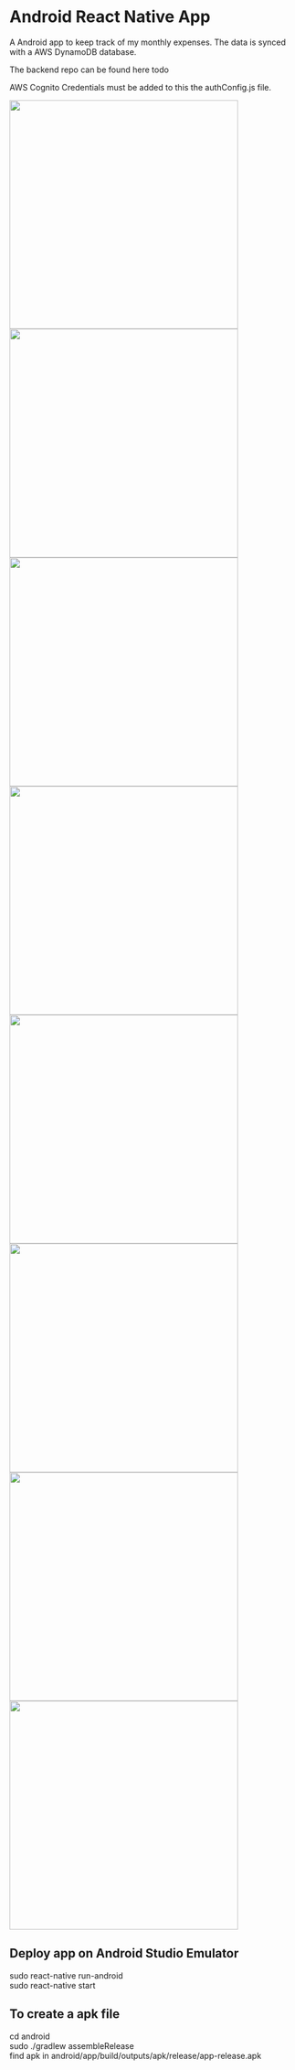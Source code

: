 

# Android React Native App
A Android app to keep track of my monthly expenses.  The data is synced with a AWS DynamoDB database.

The backend repo can be found here todo

AWS Cognito Credentials must be added to this the authConfig.js file.

<img src="client_images/expense_overview.png" width="400" height1="200"> 
<img src="client_images/menu.png" width="400" height1="200">
<img src="client_images/expense_add.png" width="400" height1="200">
<img src="client_images/calendar.png" width="400" height1="200">
<img src="client_images/calculator.png" width="400" height1="200">
<img src="client_images/income_add.png" width="400" height1="200">
<img src="client_images/income_overview.png" width="400" height1="200">
<img src="client_images/select_month.png" width="400" height1="200">


## Deploy app on Android Studio Emulator
sudo react-native run-android  
sudo react-native start

## To create a apk file
cd android  
sudo ./gradlew assembleRelease  
find apk in android/app/build/outputs/apk/release/app-release.apk
